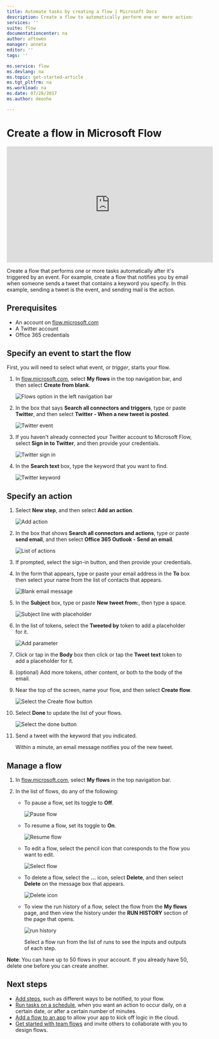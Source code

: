 ```yaml
---
title: Automate tasks by creating a flow | Microsoft Docs
description: Create a flow to automatically perform one or more actions, such as sending mail, when events occur, such as someone adding a row to a SharePoint list.
services: ''
suite: flow
documentationcenter: na
author: aftowen
manager: anneta
editor: ''
tags: ''

ms.service: flow
ms.devlang: na
ms.topic: get-started-article
ms.tgt_pltfrm: na
ms.workload: na
ms.date: 07/28/2017
ms.author: deonhe

---
```

# Create a flow in Microsoft Flow
<iframe width="560" height="315" src="https://www.youtube.com/embed/Gt3CMhLAQqE?list=PL8nfc9haGeb55I9wL9QnWyHp3ctU2_ThF" frameborder="0" allowfullscreen></iframe>

Create a flow that performs one or more tasks automatically after it's triggered by an event. For example, create a flow that notifies you by email when someone sends a tweet that contains a keyword you specify. In this example, sending a tweet is the event, and sending mail is the action.

## Prerequisites
* An account on [flow.microsoft.com](https://flow.microsoft.com)
* A Twitter account
* Office 365 credentials

## Specify an event to start the flow
First, you will need to select what event, or *trigger*, starts your flow.

1. In [flow.microsoft.com](https://flow.microsoft.com), select **My flows** in the top navigation bar, and then select **Create from blank**.
   
    ![Flows option in the left navigation bar](./media/get-started-logic-flow/create-logic-flow.png)
2. In the box that says **Search all connectors and triggers**, type or paste **Twitter**, and then select **Twitter - When a new tweet is posted**.
   
    ![Twitter event](./media/get-started-logic-flow/twitter-search.png)
3. If you haven't already connected your Twitter account to Microsoft Flow, select **Sign in to Twitter**, and then provide your credentials.
   
    ![Twitter sign in](./media/get-started-logic-flow/twitter-signin.png)
4. In the **Search text** box, type the keyword that you want to find.
   
    ![Twitter keyword](./media/get-started-logic-flow/twitter-keyword.png)

## Specify an action
1. Select **New step**, and then select **Add an action**.
   
    ![Add action](./media/get-started-logic-flow/add-action-icon.png)
2. In the box that shows **Search all connectors and actions**, type or paste **send email**, and then select **Office 365 Outlook - Send an email**.
   
    ![List of actions](./media/get-started-logic-flow/send-email.png)
3. If prompted, select the sign-in button, and then provide your credentials.
4. In the form that appears, type or paste your email address in the **To** box then select your name from the list of contacts that appears.
   
    ![Blank email message](./media/get-started-logic-flow/blank-email.png)
5. In the **Subject** box, type or paste **New tweet from:**, then type a space.
   
    ![Subject line with placeholder](./media/get-started-logic-flow/message-token.png)
6. In the list of tokens, select the **Tweeted by** token to add a placeholder for it.
   
    ![Add parameter](./media/get-started-logic-flow/add-parameter.png)
7. Click or tap in the **Body** box then click or tap the **Tweet text** token to add a placeholder for it.
8. (optional) Add more tokens, other content, or both to the body of the email.
9. Near the top of the screen, name your flow, and then select **Create flow**.
   
    ![Select the Create flow button](./media/get-started-logic-flow/create-button.png)
10. Select **Done** to update the list of your flows.
    
     ![Select the done button](./media/get-started-logic-flow/done-button.png)
11. Send a tweet with the keyword that you indicated.
    
     Within a minute, an email message notifies you of the new tweet.

## Manage a flow
1. In [flow.microsoft.com](https://flow.microsoft.com), select **My flows** in the top navigation bar.
2. In the list of flows, do any of the following:
   
   * To pause a flow, set its toggle to **Off**.
     
       ![Pause flow](./media/get-started-logic-flow/pause-flow.png)
   * To resume a flow, set its toggle to **On**.
     
       ![Resume flow](./media/get-started-logic-flow/resume-flow.png)
   * To edit a flow, select the pencil icon that coresponds to the flow you want to edit.
     
       ![Select flow](./media/get-started-logic-flow/select-flow.png)
   * To delete a flow, select the **...** icon, select **Delete**, and then select **Delete** on the message box that appears.
     
       ![Delete icon](./media/get-started-logic-flow/delete-icon.png)
   * To view the run history of a flow, select the flow from the **My flows** page, and then view the history under the **RUN HISTORY** section of the page that opens.
     
       ![run history](./media/get-started-logic-flow/run-history.png)
     
     Select a flow run from the list of runs to see the inputs and outputs of each step.

**Note**: You can have up to 50 flows in your account. If you already have 50, delete one before you can create another.

## Next steps
* [Add steps](multi-step-logic-flow.md), such as different ways to be notified, to your flow.
* [Run tasks on a schedule](run-tasks-on-a-schedule.md), when you want an action to occur daily, on a certain date, or after a certain number of minutes.
* [Add a flow to an app](https://powerapps.microsoft.com/tutorials/using-logic-flows/) to allow your app to kick off logic in the cloud.
* [Get started with team flows](create-team-flows.md) and invite others to collaborate with you to design flows.

